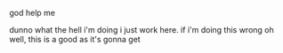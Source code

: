 god help me

dunno what the hell i'm doing i just work here. if i'm doing this wrong oh well, this is a good as it's gonna get
